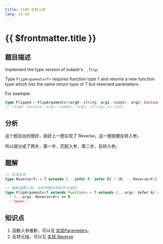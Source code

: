 ```yaml
---
title: 3196-反转入参
lang: zh-CN
---
```


# {{ $frontmatter.title }}

## 题目描述

Implement the type version of lodash's ```_.flip```.

Type ```FlipArguments<T>``` requires function type ```T``` and returns a new function type which has the same return type of T but reversed parameters.

For example:

```typescript
type Flipped = FlipArguments<(arg0: string, arg1: number, arg2: boolean) => void> 
// (arg0: boolean, arg1: number, arg2: string) => void
```

## 分析

这个题目出的很好，刚好上一题实现了 Reverse，这一题就要反转入参。

所以就分成了两步，第一步，匹配入参，第二步，反转入参。

## 题解

```ts
// 实现反转
type Reverse<T> = T extends [...infer F, infer R] ? [R, ...Reverse<F>] : [];

// 推断函数入参，并将参数反转后作为返回
type FlipArguments<T extends Function> = T extends (...args: infer A) => infer R
  ? (...args: Reverse<A>) => R
  : never;
```

## 知识点

1. 函数入参推断，可以见 [实现Parameters](/docs/easy/3312-%E5%AE%9E%E7%8E%B0Parameters.md)。
2. 反转元组，可以见 [实现 Reverse](/medium/3192-%E5%AE%9E%E7%8E%B0Reverse.md)
